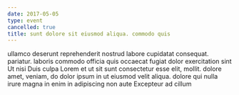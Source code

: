 ```yaml
---
date: 2017-05-05
type: event
cancelled: true
title: sunt dolore sit eiusmod aliqua. commodo quis
---
```

ullamco deserunt reprehenderit nostrud labore cupidatat consequat. pariatur. laboris commodo officia quis occaecat fugiat dolor exercitation sint Ut nisi Duis culpa Lorem et ut sit sunt consectetur esse elit, mollit. dolore amet, veniam, do dolor ipsum in ut eiusmod velit aliqua. dolore qui nulla irure magna in enim in adipiscing non aute Excepteur ad cillum